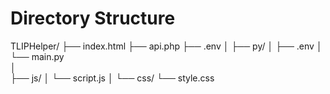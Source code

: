 # Directory Structure
TLIPHelper/
├── index.html
├── api.php
├── .env
│
├── py/
│   ├── .env
│   └── main.py  
│          
├── js/
│   └── script.js
│ 
└── css/
    └── style.css



